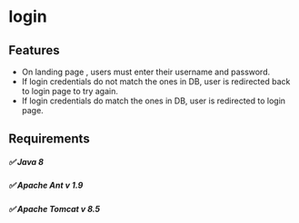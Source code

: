 # login

## Features

* On landing page , users must enter their username and password.
* If login credentials do not match the ones in DB, user is redirected back to login page to try again.
* If login credentials do match the ones in DB, user is redirected to login page.

## Requirements 

##### :white_check_mark: Java 8
##### :white_check_mark: Apache Ant v 1.9
##### :white_check_mark: Apache Tomcat v 8.5
